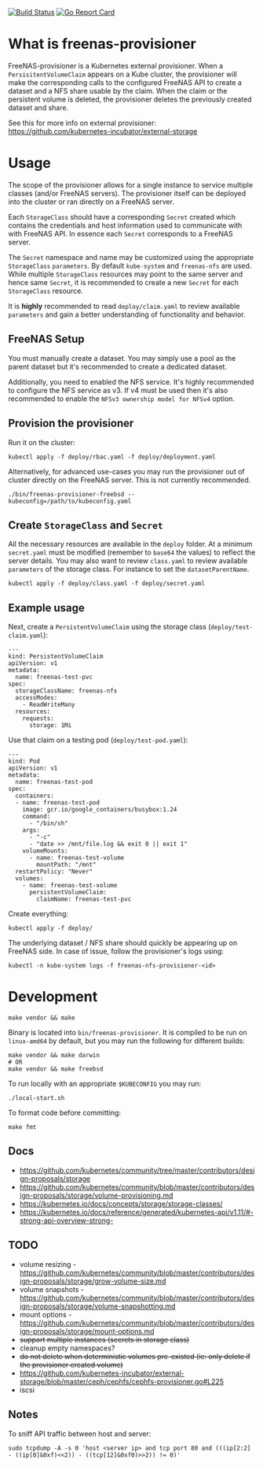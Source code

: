 [![Build Status](https://travis-ci.org/nmaupu/freenas-provisioner.svg?branch=master)](https://travis-ci.org/nmaupu/freenas-provisioner)
[![Go Report Card](https://goreportcard.com/badge/github.com/nmaupu/freenas-provisioner)](https://goreportcard.com/report/github.com/nmaupu/freenas-provisioner)

# What is freenas-provisioner
FreeNAS-provisioner is a Kubernetes external provisioner.
When a `PersisitentVolumeClaim` appears on a Kube cluster, the provisioner will
make the corresponding calls to the configured FreeNAS API to create a dataset
and a NFS share usable by the claim. When the claim or the persistent volume is
deleted, the provisioner deletes the previously created dataset and share.

See this for more info on external provisioner:
https://github.com/kubernetes-incubator/external-storage

# Usage
The scope of the provisioner allows for a single instance to service multiple
classes (and/or FreeNAS servers).  The provisioner itself can be deployed into
the cluster or ran directly on a FreeNAS server.

Each `StorageClass` should have a corresponding `Secret` created which contains
the credentials and host information used to communicate with with FreeNAS API.
In essence each `Secret` corresponds to a FreeNAS server.

The `Secret` namespace and name may be customized using the appropriate
`StorageClass` `parameters`.  By default `kube-system` and `freenas-nfs` are
used.  While multiple `StorageClass` resources may point to the same server
and hence same `Secret`, it is recommended to create a new `Secret` for each
`StorageClass` resource.

It is **highly** recommended to read `deploy/claim.yaml` to review available
`parameters` and gain a better understanding of functionality and behavior.

## FreeNAS Setup
You must manually create a dataset.  You may simply use a pool as the parent
dataset but it's recommended to create a dedicated dataset.

Additionally, you need to enabled the NFS service.  It's highly recommended to
configure the NFS service as v3.  If v4 must be used then it's also recommended
to enable the `NFSv3 ownership model for NFSv4` option.

## Provision the provisioner
Run it on the cluster:
```
kubectl apply -f deploy/rbac.yaml -f deploy/deployment.yaml
```

Alternatively, for advanced use-cases you may run the provisioner out of cluster
directly on the FreeNAS server.  This is not currently recommended.
```
./bin/freenas-provisioner-freebsd --kubeconfig=/path/to/kubeconfig.yaml
```

## Create `StorageClass` and `Secret`
All the necessary resources are available in the `deploy` folder.  At a minimum
`secret.yaml` must be modified (remember to `base64` the values) to reflect the
server details.  You may also want to review `class.yaml` to review available
`parameters` of the storage class.  For instance to set the `datasetParentName`.
```
kubectl apply -f deploy/class.yaml -f deploy/secret.yaml
```

## Example usage
Next, create a `PersistentVolumeClaim` using the storage class
(`deploy/test-claim.yaml`):
```
---
kind: PersistentVolumeClaim
apiVersion: v1
metadata:
  name: freenas-test-pvc
spec:
  storageClassName: freenas-nfs
  accessModes:
    - ReadWriteMany
  resources:
    requests:
      storage: 1Mi
```

Use that claim on a testing pod (`deploy/test-pod.yaml`):
```
---
kind: Pod
apiVersion: v1
metadata:
  name: freenas-test-pod
spec:
  containers:
  - name: freenas-test-pod
    image: gcr.io/google_containers/busybox:1.24
    command:
      - "/bin/sh"
    args:
      - "-c"
      - "date >> /mnt/file.log && exit 0 || exit 1"
    volumeMounts:
      - name: freenas-test-volume
        mountPath: "/mnt"
  restartPolicy: "Never"
  volumes:
    - name: freenas-test-volume
      persistentVolumeClaim:
        claimName: freenas-test-pvc
```

Create everything:
```
kubectl apply -f deploy/
```

The underlying dataset / NFS share should quickly be appearing up on FreeNAS
side.  In case of issue, follow the provisioner's logs using:
```
kubectl -n kube-system logs -f freenas-nfs-provisioner-<id>
```

# Development
```
make vendor && make
```
Binary is located into `bin/freenas-provisioner`.  It is compiled to be run on
`linux-amd64` by default, but you may run the following for different builds:
```
make vendor && make darwin
# OR
make vendor && make freebsd
```

To run locally with an appropriate `$KUBECONFIG` you may run:
```
./local-start.sh
```

To format code before committing:
```
make fmt
```

## Docs
 * https://github.com/kubernetes/community/tree/master/contributors/design-proposals/storage
 * https://github.com/kubernetes/community/blob/master/contributors/design-proposals/storage/volume-provisioning.md
 * https://kubernetes.io/docs/concepts/storage/storage-classes/
 * https://kubernetes.io/docs/reference/generated/kubernetes-api/v1.11/#-strong-api-overview-strong-

## TODO
 * volume resizing - https://github.com/kubernetes/community/blob/master/contributors/design-proposals/storage/grow-volume-size.md
 * volume snapshots - https://github.com/kubernetes/community/blob/master/contributors/design-proposals/storage/volume-snapshotting.md
 * mount options - https://github.com/kubernetes/community/blob/master/contributors/design-proposals/storage/mount-options.md
 * ~~support multiple instances (secrets in storage class)~~
 * cleanup empty namespaces?
 * ~~do not delete when deterministic volumes pre-existed (ie: only delete if the provisioner created volume)~~
  * https://github.com/kubernetes-incubator/external-storage/blob/master/ceph/cephfs/cephfs-provisioner.go#L225
 * iscsi

## Notes
To sniff API traffic between host and server:
```
sudo tcpdump -A -s 0 'host <server ip> and tcp port 80 and (((ip[2:2] - ((ip[0]&0xf)<<2)) - ((tcp[12]&0xf0)>>2)) != 0)'
```
